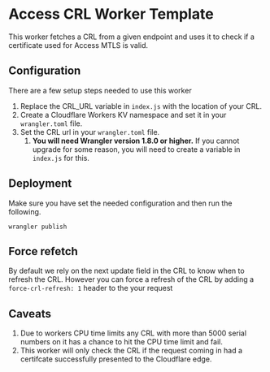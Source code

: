 # Access CRL Worker Template

This worker fetches a CRL from a given endpoint and uses it to check if a certificate used for Access MTLS is valid.

## Configuration

There are a few setup steps needed to use this worker

1. Replace the CRL_URL variable in `index.js` with the location of your CRL.
1. Create a Cloudflare Workers KV namespace and set it in your `wrangler.toml` file.
1. Set the CRL url in your `wrangler.toml` file. 
    1. **You will need Wrangler version 1.8.0 or higher.** If you cannot upgrade for some reason, you will need to create a variable in `index.js` for this.

## Deployment
Make sure you have set the needed configuration and then run the following.
```
wrangler publish
```

## Force refetch

By default we rely on the next update field in the CRL to know when to refresh the CRL. However you can force a refresh of the CRL by adding a `force-crl-refresh: 1` header to the your request

## Caveats

1. Due to workers CPU time limits any CRL with more than 5000 serial numbers on it has a chance to hit the CPU time limit and fail.
1. This worker will only check the CRL if the request coming in had a certifcate successfully presented to the Cloudflare edge.